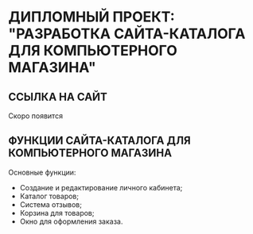 # ДИПЛОМНЫЙ ПРОЕКТ: "РАЗРАБОТКА САЙТА-КАТАЛОГА ДЛЯ КОМПЬЮТЕРНОГО МАГАЗИНА"

## ССЫЛКА НА САЙТ

Скоро появится


## ФУНКЦИИ САЙТА-КАТАЛОГА ДЛЯ КОМПЬЮТЕРНОГО МАГАЗИНА

Основные функции:

- Создание и редактирование личного кабинета;
- Каталог товаров;
- Система отзывов;
- Корзина для товаров;
- Окно для оформления заказа.

